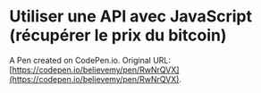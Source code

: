 # Utiliser une API avec JavaScript (récupérer le prix du bitcoin)

A Pen created on CodePen.io. Original URL: [https://codepen.io/believemy/pen/RwNrQVX](https://codepen.io/believemy/pen/RwNrQVX).

